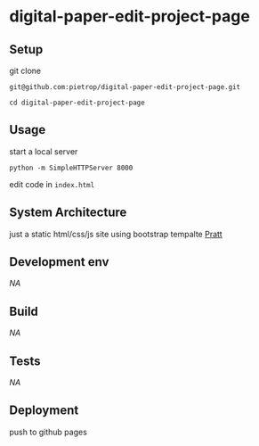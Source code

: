 # digital-paper-edit-project-page


## Setup
<!-- _stack - optional_
_How to build and run the code/app_ -->

git clone 
```
git@github.com:pietrop/digital-paper-edit-project-page.git
```
```
cd digital-paper-edit-project-page
```
## Usage

start a local server
```
python -m SimpleHTTPServer 8000
```

edit code in `index.html`

## System Architecture
<!-- _High level overview of system architecture_ -->

just a static html/css/js site using bootstrap tempalte [Pratt](https://templatemag.com/pratt-app-landing-page-template/)

## Development env
 <!-- _How to run the development environment_
_Coding style convention ref optional, eg which linter to use_
_Linting, github pre-push hook - optional_ -->

_NA_

## Build
<!-- _How to run build_ -->
_NA_

## Tests
<!-- _How to carry out tests_ -->
_NA_
## Deployment
<!-- _How to deploy the code/app into test/staging/production_ -->

push to github pages